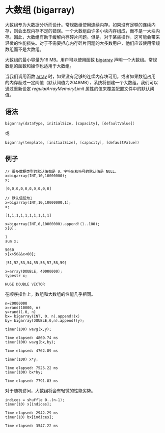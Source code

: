 # 大数组 (bigarray)

大数组专为大数据分析而设计。常规数组使用连续内存。如果没有足够的连续内存，则会出现内存不足的错误。一个大数组由许多小块内存组成，而不是一大块内存。因此，大数组有助于缓解内存碎片问题。但是，对于某些操作，这可能会带来轻微的性能损失。对于不需要担心内存碎片问题的大多数用户，他们应该使用常规数组而不是大数组。

大数组的最小容量为16 MB。用户可以使用函数 [bigarray](../../funcs/b/bigarray.html) 声明一个大数组。常规数组的函数和操作也适用于大数组。

当我们调用函数 [array](../../funcs/a/array.html)
时，如果没有足够的连续内存块可用，或者如果数组占用的内存超过一定阈值（默认阈值为2048MB），系统将创建一个大数组。我们可以通过重新设定
*regularArrayMemoryLimit* 属性的值来覆盖配置文件中的默认阈值。

## 语法

`bigarray(dataType, initialSize, [capacity], [defaultValue])`

或

`bigarray(template, [initialSize], [capacity], [defaultValue])`

## 例子

```
// 很多数据类型的默认值都是 0，字符串和符号的默认值是 NULL。
x=bigarray(INT,10,10000000);
x;

[0,0,0,0,0,0,0,0,0,0]

// 默认值设为1
x=bigarray(INT,10,10000000,1);
x;

[1,1,1,1,1,1,1,1,1,1]

x=bigarray(INT,0,10000000).append!(1..100);
x[0];

1
sum x;

5050
x[x>50&&x<60];

[51,52,53,54,55,56,57,58,59]

x=array(DOUBLE, 40000000);
typestr x;

HUGE DOUBLE VECTOR
```

在顺序操作上，数组和大数组的性能几乎相同。

```
n=20000000
x=rand(10000, n)
y=rand(1.0, n)
bx= bigarray(INT, 0, n).append!(x)
by= bigarray(DOUBLE,0,n).append!(y);

timer(100) wavg(x,y);

Time elapsed: 4869.74 ms
timer(100) wavg(bx,by);

Time elapsed: 4762.89 ms

timer(100) x*y;

Time elapsed: 7525.22 ms
timer(100) bx*by;

Time elapsed: 7791.83 ms
```

对于随机访问，大数组将会有轻微的性能劣势。

```
indices = shuffle 0..(n-1);
timer(10) x[indices];

Time elapsed: 2942.29 ms
timer(10) bx[indices];

Time elapsed: 3547.22 ms
```

